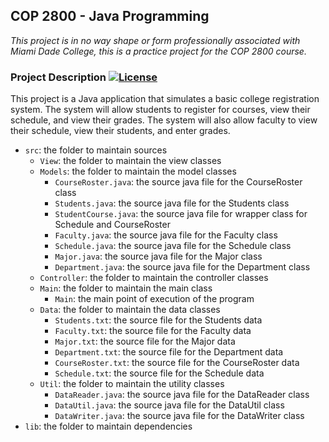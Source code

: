 ## COP 2800 - Java Programming

<em>This project is in no way shape or form professionally associated with Miami Dade College, this is a practice project for the COP 2800 course.</em>

### Project Description [![License](https://img.shields.io/badge/License-Apache_2.0-blue.svg)](https://opensource.org/licenses/Apache-2.0)

This project is a Java application that simulates a basic college registration system. The system will allow students to register for courses, view their schedule, and view their grades. The system will also allow faculty to view their schedule, view their students, and enter grades.

- `src`: the folder to maintain sources
    - `View`: the folder to maintain the view classes
    - `Models`: the folder to maintain the model classes
        - `CourseRoster.java`: the source java file for the CourseRoster class
        - `Students.java`: the source java file for the Students class
        - `StudentCourse.java`: the source java file for wrapper class for Schedule and CourseRoster
        - `Faculty.java`: the source java file for the Faculty class
        - `Schedule.java`: the source java file for the Schedule class
        - `Major.java`: the source java file for the Major class
        - `Department.java`: the source java file for the Department class
    - `Controller`: the folder to maintain the controller classes
    - `Main`: the folder to maintain the main class
        - `Main`: the main point of execution of the program
    - `Data`: the folder to maintain the data classes
        - `Students.txt`: the source file for the Students data
        - `Faculty.txt`: the source file for the Faculty data
        - `Major.txt`: the source file for the Major data
        - `Department.txt`: the source file for the Department data
        - `CourseRoster.txt`: the source file for the CourseRoster data
        - `Schedule.txt`: the source file for the Schedule data
    - `Util`: the folder to maintain the utility classes
        - `DataReader.java`: the source java file for the DataReader class
        - `DataUtil.java`: the source java file for the DataUtil class
        - `DataWriter.java`: the source java file for the DataWriter class
- `lib`: the folder to maintain dependencies

